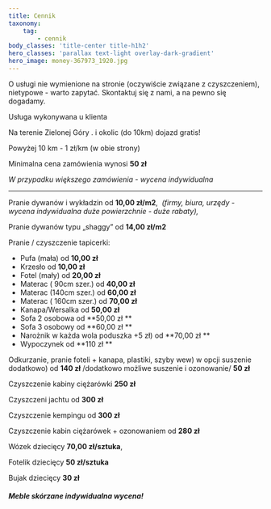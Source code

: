 ```yaml
---
title: Cennik
taxonomy:
    tag:
        - cennik
body_classes: 'title-center title-h1h2'
hero_classes: 'parallax text-light overlay-dark-gradient'
hero_image: money-367973_1920.jpg
---
```


O usługi nie wymienione na stronie (oczywiście związane z czyszczeniem), nietypowe - warto zapytać. Skontaktuj się z nami, a na pewno się dogadamy.

Usługa wykonywana u klienta

Na terenie Zielonej Góry . i okolic (do 10km) dojazd gratis!

Powyżej 10 km - 1 zł/km (w obie strony)

Minimalna cena zamówienia wynosi **50 zł**

_W przypadku większego zamówienia - wycena indywidualna_

---

Pranie dywanów i wykładzin od **10,00 zł/m2**, 
_(firmy, biura, urzędy - wycena indywidualna duże powierzchnie - duże rabaty),_

Pranie dywanów typu „shaggy” od **14,00 zł/m2** 

Pranie / czyszczenie tapicerki:

* Pufa (mała) od **10,00 zł**
* Krzesło od **10,00 zł**
* Fotel (mały) od **20,00 zł** 
* Materac ( 90cm szer.) od **40,00 zł** 
* Materac (140cm szer.)  od **60,00 zł**
* Materac ( 160cm szer.) od **70,00 zł** 
* Kanapa/Wersalka od **50,00 zł** 
* Sofa 2 osobowa od **50,00 zł **
* Sofa 3 osobowy od **60,00 zł **
* Narożnik w każda wola poduszka +5 zł) od **70,00 zł **
* Wypoczynek od **110 zł **

Odkurzanie, pranie foteli + kanapa, plastiki, szyby wew) w opcji suszenie dodatkowo) od **140 zł** 
/dodatkowo możliwe suszenie i ozonowanie/ **50 zł** 

Czyszczenie kabiny ciężarówki **250 zł**

Czyszczeni jachtu od **300 zł** 

Czyszczenie kempingu od **300 zł** 

Czyszczenie kabin ciężarówek + ozonowaniem od **280 zł**

Wózek dziecięcy **70,00 zł/sztuka**,

Fotelik dziecięcy **50 zł/sztuka**

Bujak dziecięcy **30 zł**

##### Meble skórzane indywidualna wycena!

